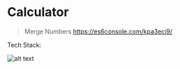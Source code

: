 # Calculator

> Merge Numbers
> https://es6console.com/kpa3ecj9/


Tech Stack:

![alt text](https://i.imgur.com/nYUwci7.jpg "JavaScript") 
